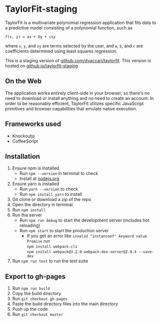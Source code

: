 
# TaylorFit-staging

TaylorFit is a multivariate polynomial regression application that fits data to
a predictive model consisting of a polynomial function, such as

`f(x, y) = ax + by + cxy`

where `x`, `y`, and `xy` are terms selected by the user, and `a`, `b`, and `c`
are coefficients determined using least squares regression.

This is a staging version of [github.com/dvaccari/taylorfit](https://github.com/dvaccari/taylorfit). This version is hosted on [github.io/taylorfit-staging](https://mikechunko.github.io/taylorfit-staging/)


## On the Web

The application works entirely client-side in your browser, so there's no need
to download or install anything and no need to create an account. In order to
be reasonably efficient, TaylorFit utilizes specific JavaScript primitives and
browser capabilities that emulate native execution.

## Frameworks used

- Knockoutjs
- CoffeeScript

## Installation

1. Ensure npm is installed
    - Run `npm --version` in terminal to check
    - Install at [nodejs.org](https://nodejs.org/en/)
2. Ensure yarn is installed
    - Run `yarn --version` to check
    - Run `npm install yarn` to install
3. Git clone or download a zip of the repo
4. Open the directory in terminal
5. Run `npm install`
6. Run the server
    - Run `npm run debug` to start the development server (includes hot reloading)
    - Run `npm start` to start the production server
        - If you get an error like `invalid "instanceof" keyword value Promise` run \
        `npm install webpack-cli` \
        `npm install webpack@3.2.0 webpack-dev-server@2.9.4 --save-dev`
7. Run `npm run test` to run the test suite

## Export to gh-pages

1. Run `npm run build`
2. Copy the build directory
3. Run `git checkout gh-pages`
4. Paste the build directory files into the main directory
5. Push up the code
6. Run `git checkout master`
